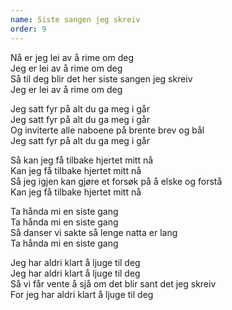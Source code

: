 ```yaml
---
name: Siste sangen jeg skreiv
order: 9
---
```

Nå er jeg lei av å rime om deg  
Jeg er lei av å rime om deg  
Så til deg blir det her siste sangen jeg skreiv  
Jeg er lei av å rime om deg  

Jeg satt fyr på alt du ga meg i går  
Jeg satt fyr på alt du ga meg i går  
Og inviterte alle naboene på brente brev og bål  
Jeg satt fyr på alt du ga meg i går  

Så kan jeg få tilbake hjertet mitt nå  
Kan jeg få tilbake hjertet mitt nå  
Så jeg igjen kan gjøre et forsøk på å elske og forstå  
Kan jeg få tilbake hjertet mitt nå  

Ta hånda mi en siste gang  
Ta hånda mi en siste gang  
Så danser vi sakte så lenge natta er lang  
Ta hånda mi en siste gang  

Jeg har aldri klart å ljuge til deg  
Jeg har aldri klart å ljuge til deg  
Så vi får vente å sjå om det blir sant det jeg skreiv  
For jeg har aldri klart å ljuge til deg  